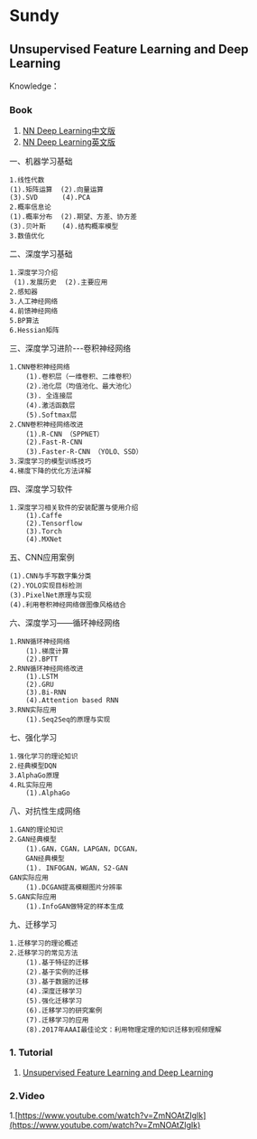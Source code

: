 # Sundy #

## Unsupervised Feature Learning and Deep Learning ##

Knowledge：
###  Book

1. [NN Deep Learning中文版](https://hit-scir.gitbooks.io/neural-networks-and-deep-learning-zh_cn/content/index.html)
2. [NN Deep Learning英文版](http://neuralnetworksanddeeplearning.com//)

 

一、机器学习基础

	1.线性代数
	(1).矩阵运算  (2).向量运算
	(3).SVD      (4).PCA
	2.概率信息论
	(1).概率分布  (2).期望、方差、协方差
	(3).贝叶斯    (4).结构概率模型
	3.数值优化

二、深度学习基础

	1.深度学习介绍 
	 (1).发展历史  (2).主要应用
	2.感知器      
	3.人工神经网络
	4.前馈神经网络  
	5.BP算法      
	6.Hessian矩阵

三、深度学习进阶---卷积神经网络

	1.CNN卷积神经网络
		(1).卷积层（一维卷积、二维卷积）
		(2).池化层（均值池化、最大池化）
		(3). 全连接层
		(4).激活函数层
		(5).Softmax层
	2.CNN卷积神经网络改进
		(1).R-CNN （SPPNET）
		(2).Fast-R-CNN
		(3).Faster-R-CNN （YOLO、SSD）
	3.深度学习的模型训练技巧
	4.梯度下降的优化方法详解

四、深度学习软件

	1.深度学习相关软件的安装配置与使用介绍
		(1).Caffe
		(2).Tensorflow
		(3).Torch
		(4).MXNet

五、CNN应用案例

	(1).CNN与手写数字集分类
	(2).YOLO实现目标检测
	(3).PixelNet原理与实现
	(4).利用卷积神经网络做图像风格结合

六、深度学习——循环神经网络
	
	1.RNN循环神经网络
		(1).梯度计算
		(2).BPTT
	2.RNN循环神经网络改进
		(1).LSTM
		(2).GRU
		(3).Bi-RNN
		(4).Attention based RNN
	3.RNN实际应用
		(1).Seq2Seq的原理与实现   

七、强化学习

	1.强化学习的理论知识
	2.经典模型DQN
	3.AlphaGo原理
	4.RL实际应用
		(1).AlphaGo     

八、对抗性生成网络

	1.GAN的理论知识
	2.GAN经典模型
		(1).GAN，CGAN，LAPGAN，DCGAN，
		GAN经典模型
		(1). INFOGAN，WGAN，S2-GAN
	GAN实际应用
		(1).DCGAN提高模糊图片分辨率
	5.GAN实际应用
		(1).InfoGAN做特定的样本生成

九、迁移学习

	1.迁移学习的理论概述
	2.迁移学习的常见方法
		(1).基于特征的迁移
		(2).基于实例的迁移
		(3).基于数据的迁移
		(4).深度迁移学习
		(5).强化迁移学习
		(6).迁移学习的研究案例
		(7).迁移学习的应用
		(8).2017年AAAI最佳论文：利用物理定理的知识迁移到视频理解

### 1. Tutorial

1. [Unsupervised Feature Learning and Deep Learning](http://deeplearning.stanford.edu/wiki/index.php/Main_Page)

### 2.Video
	
1.[https://www.youtube.com/watch?v=ZmNOAtZIgIk](https://www.youtube.com/watch?v=ZmNOAtZIgIk)
